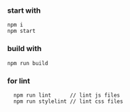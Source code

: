 ### start with
```
npm i
npm start
```


### build with

```
npm run build

```

### for lint

```
  npm run lint      // lint js files
  npm run stylelint // lint css files
```